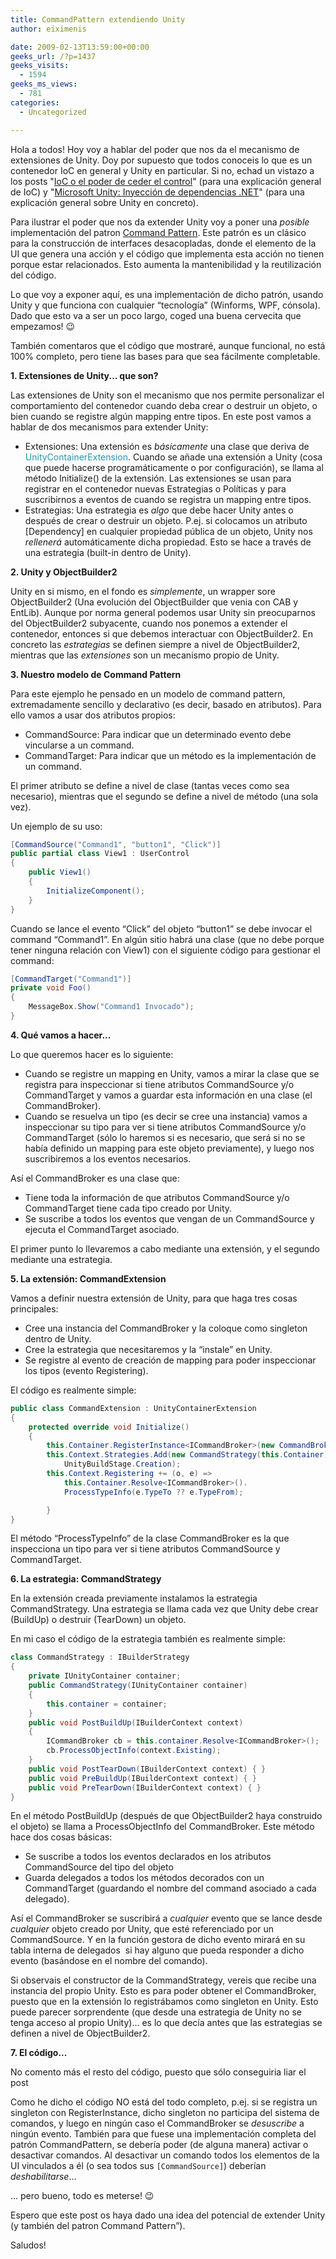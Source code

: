 ```yaml
---
title: CommandPattern extendiendo Unity
author: eiximenis

date: 2009-02-13T13:59:00+00:00
geeks_url: /?p=1437
geeks_visits:
  - 1594
geeks_ms_views:
  - 781
categories:
  - Uncategorized

---
```

Hola a todos! Hoy voy a hablar del poder que nos da el mecanismo de extensiones de Unity. Doy por supuesto que todos conoceis lo que es un contenedor IoC en general y Unity en particular. Si no, echad un vistazo a los posts "[IoC o el poder de ceder el control](https://geeks.ms/etomas/archive/2008/10/28/ioc-o-el-poder-de-ceder-el-control.aspx)" (para una explicación general de IoC) y "[Microsoft Unity: Inyección de dependencias .NET](https://geeks.ms/jdieguez/archive/2009/01/25/microsoft-unity-inyecci-243-n-de-dependencias-net.aspx)" (para una explicación general sobre Unity en concreto).

Para ilustrar el poder que nos da extender Unity voy a poner una _posible_ implementación del patron [Command Pattern](https://en.wikipedia.org/wiki/Command_pattern). Este patrón es un clásico para la construcción de interfaces desacopladas, donde el elemento de la UI que genera una acción y el código que implementa esta acción no tienen porque estar relacionados. Esto aumenta la mantenibilidad y la reutilización del código.

Lo que voy a exponer aquí, es una implementación de dicho patrón, usando Unity y que funciona con cualquier &ldquo;tecnología&rdquo; (Winforms, WPF, cónsola). Dado que esto va a ser un poco largo, coged una buena cervecita que empezamos! 😉

También comentaros que el código que mostraré, aunque funcional, no está 100% completo, pero tiene las bases para que sea fácilmente completable. 

**1. Extensiones de Unity... que son?**

Las extensiones de Unity son el mecanismo que nos permite personalizar el comportamiento del contenedor cuando deba crear o destruir un objeto, o bien cuando se registre algún mapping entre tipos. En este post vamos a hablar de dos mecanismos para extender Unity:

  * Extensiones: Una extensión es _básicamente_ una clase que deriva de <span style="color: #2b91af">UnityContainerExtension</span>. Cuando se añade una extensión a Unity (cosa que puede hacerse programáticamente o por configuración), se llama al método Initialize() de la extensión. Las extensiones se usan para registrar en el contenedor nuevas Estrategias o Políticas y para suscribirnos a eventos de cuando se registra un mapping entre tipos.
  * Estrategias: Una estrategia es _algo_ que debe hacer Unity antes o después de crear o destruir un objeto. P.ej. si colocamos un atributo [Dependency] en cualquier propiedad pública de un objeto, Unity nos _rellenerá_ automáticamente dicha propiedad. Esto se hace a través de una estrategia (built-in dentro de Unity).

**2. Unity y ObjectBuilder2**

Unity en si mismo, en el fondo es _simplemente_, un wrapper sore ObjectBuilder2 (Una evolución del ObjectBuilder que venia con CAB y EntLib). Aunque por norma general podemos usar Unity sin preocuparnos del ObjectBuilder2 subyacente, cuando nos ponemos a extender el contenedor, entonces si que debemos interactuar con ObjectBuilder2. En concreto las _estrategias_ se definen siempre a nivel de ObjectBuilder2, mientras que las _extensiones_ son un mecanismo propio de Unity.

**3. Nuestro modelo de Command Pattern**

Para este ejemplo he pensado en un modelo de command pattern, extremadamente sencillo y declarativo (es decir, basado en atributos). Para ello vamos a usar dos atributos propios:

  * CommandSource: Para indicar que un determinado evento debe vincularse a un command.
  * CommandTarget: Para indicar que un método es la implementación de un command.

El primer atributo se define a nivel de clase (tantas veces como sea necesario), mientras que el segundo se define a nivel de método (una sola vez).

Un ejemplo de su uso:

```cs
[CommandSource("Command1", "button1", "Click")]
public partial class View1 : UserControl
{
    public View1()
    {
        InitializeComponent();
    }
}
```

Cuando se lance el evento &ldquo;Click&rdquo; del objeto &ldquo;button1&rdquo; se debe invocar el command &ldquo;Command1&rdquo;. En algún sitio habrá una clase (que no debe porque tener ninguna relación con View1) con el siguiente código para gestionar el command:

```cs
[CommandTarget("Command1")]
private void Foo()
{
    MessageBox.Show("Command1 Invocado");
}
```

**4. Qué vamos a hacer...**

Lo que queremos hacer es lo siguiente:

  * Cuando se registre un mapping en Unity, vamos a mirar la clase que se registra para inspeccionar si tiene atributos CommandSource y/o CommandTarget y vamos a guardar esta información en una clase (el CommandBroker).
  * Cuando se resuelva un tipo (es decir se cree una instancia) vamos a inspeccionar su tipo para ver si tiene atributos CommandSource y/o CommandTarget (sólo lo haremos si es necesario, que será si no se había definido un mapping para este objeto previamente), y luego nos suscribiremos a los eventos necesarios.

Así el CommandBroker es una clase que:

  * Tiene toda la información de que atributos CommandSource y/o CommandTarget tiene cada tipo creado por Unity.
  * Se suscribe a todos los eventos que vengan de un CommandSource y ejecuta el CommandTarget asociado.

El primer punto lo llevaremos a cabo mediante una extensión, y el segundo mediante una estrategia.

**5. La extensión: CommandExtension**

Vamos a definir nuestra extensión de Unity, para que haga tres cosas principales:

  * Cree una instancia del CommandBroker y la coloque como singleton dentro de Unity.
  * Cree la estrategia que necesitaremos y la &ldquo;instale&rdquo; en Unity.
  * Se registre al evento de creación de mapping para poder inspeccionar los tipos (evento Registering).

El código es realmente simple:

```cs
public class CommandExtension : UnityContainerExtension
{
    protected override void Initialize()
    {
        this.Container.RegisterInstance<ICommandBroker>(new CommandBroker());
        this.Context.Strategies.Add(new CommandStrategy(this.Container), 
            UnityBuildStage.Creation);
        this.Context.Registering += (o, e) =>
            this.Container.Resolve<ICommandBroker>().
            ProcessTypeInfo(e.TypeTo ?? e.TypeFrom);

        }
}
```

El método &ldquo;ProcessTypeInfo&rdquo; de la clase CommandBroker es la que inspecciona un tipo para ver si tiene atributos CommandSource y CommandTarget.

**6. La estrategia: CommandStrategy**

En la extensión creada previamente instalamos la estrategia CommandStrategy. Una estrategia se llama cada vez que Unity debe crear (BuildUp) o destruir (TearDown) un objeto.

En mi caso el código de la estrategia también es realmente simple:

```cs
class CommandStrategy : IBuilderStrategy
{
    private IUnityContainer container;
    public CommandStrategy(IUnityContainer container)
    {
        this.container = container;
    }
    public void PostBuildUp(IBuilderContext context)
    {
        ICommandBroker cb = this.container.Resolve<ICommandBroker>();
        cb.ProcessObjectInfo(context.Existing);
    }
    public void PostTearDown(IBuilderContext context) { }
    public void PreBuildUp(IBuilderContext context) { }
    public void PreTearDown(IBuilderContext context) { }
}
```

En el método PostBuildUp (después de que ObjectBuilder2 haya construido el objeto) se llama a ProcessObjectInfo del CommandBroker. Este método hace dos cosas básicas:

  * Se suscribe a todos los eventos declarados en los atributos CommandSource del tipo del objeto
  * Guarda delegados a todos los métodos decorados con un CommandTarget (guardando el nombre del command asociado a cada delegado).

Así el CommandBroker se suscribirá a _cualquier_ evento que se lance desde _cualquier_ objeto creado por Unity, que esté referenciado por un CommandSource. Y en la función gestora de dicho evento mirará en su tabla interna de delegados&nbsp; si hay alguno que pueda responder a dicho evento (basándose en el nombre del comando).

Si observais el constructor de la CommandStrategy, vereis que recibe una instancia del propio Unity. Esto es para poder obtener el CommandBroker, puesto que en la extensión lo registrábamos como singleton en Unity. Esto puede parecer sorprendente (que desde una estrategia de Unity no se tenga acceso al propio Unity)... es lo que decía antes que las estrategias se definen a nivel de ObjectBuilder2.

**7. El código...**

No comento más el resto del código, puesto que sólo conseguiria liar el post

Como he dicho el código NO está del todo completo, p.ej. si se registra un singleton con RegisterInstance, dicho singleton no participa del sistema de comandos, y luego en ningún caso el CommandBroker se _desuscribe_ a ningún evento. También para que fuese una implementación completa del patrón CommandPattern, se debería poder (de alguna manera) activar o desactivar comandos. Al desactivar un comando todos los elementos de la UI vinculados a él (o sea todos sus `[CommandSource]`) deberían _deshabilitarse_...

... pero bueno, todo es meterse! 😉

Espero que este post os haya dado una idea del potencial de extender Unity (y también del patron Command Pattern&#8221;).

Saludos!